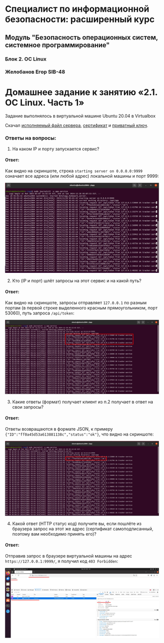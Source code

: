 # Специалист по информационной безопасности: расширенный курс
## Модуль "Безопасность операционных систем, системное программирование"
### Блок 2. ОС Linux
### Желобанов Егор SIB-48

# Домашнее задание к занятию «2.1. ОС Linux. Часть 1»

Задание выполнялось в виртуальной машине Ubuntu 20.04 в Virtualbox

Скачал [исполняемый файл сервера](assets/server/server.bin), [сертификат](assets/server/certificate.pem) и [приватный ключ](assets/server/key.pem).

### Ответы на вопросы:
1. На каком IP и порту запускается сервис?

#### Ответ:

Как видно на скриншоте, строка `starting server on 0.0.0.0:9999` означает все адреса (или любой адрес) локальной машины и порт 9999:

![](assets/linux_1.jpg)

2. Кто (IP и порт) шлёт запросы на этот сервис и на какой путь?

#### Ответ:

Как видно на скриншоте, запросы отправляет `127.0.0.1` по разным портам (в первой строке выделенного красным прямоугольником, порт 53060), путь запроса `/api/token`: 

![](assets/linux_2.jpg)

3. Какие ответы (формат) получает клиент из п.2 получает в ответ на свои запросы?

#### Ответ:

Ответы возвращаются в формате JSON, к примеру `{"ID":"ff0a45d53a613881138c","status":"ok"}`, что видно на скриншоте:

![](assets/linux_3.jpg)

4. Какой ответ (HTTP статус код) получите вы, если пошлёте из браузера запрос на этот же адрес (сертификат самоподписанный, поэтому вам необходимо принять его)?

#### Ответ:

Отправив запрос в браузере виртуальной машины на адрес `https://127.0.0.1:9999/`, я получил код `403 Forbidden`:

![](assets/linux_4.jpg)

